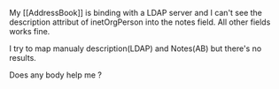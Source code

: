 My [[AddressBook]] is binding with a LDAP server and I can't see the description attribut of inetOrgPerson into the notes field.
All other fields works fine.

I try to map manualy description(LDAP) and Notes(AB) but there's no results.

Does any body help me ?